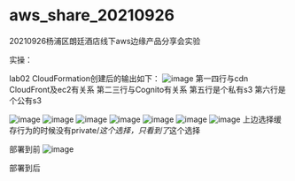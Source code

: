 # aws_share_20210926
20210926杨浦区朗廷酒店线下aws边缘产品分享会实验

实操：



lab02
CloudFormation创建后的输出如下：
![image](https://user-images.githubusercontent.com/26688391/134867502-546f00a9-b8c6-4b4c-937a-436c71170295.png)
第一四行与cdn CloudFront及ec2有关系
第二三行与Cognito有关系
第五行是个私有s3
第六行是个公有s3


![image](https://user-images.githubusercontent.com/26688391/134868784-a5d3d941-aaf8-44bc-a489-9bca7c36eb74.png)
![image](https://user-images.githubusercontent.com/26688391/134868937-c26354dd-79ae-47e7-9487-a7da0020c5b4.png)
![image](https://user-images.githubusercontent.com/26688391/134870317-43b53ae1-5ad6-41c5-8d29-02828eef87e9.png)
![image](https://user-images.githubusercontent.com/26688391/134869848-4f8d5aee-bfe6-45ec-856f-01167a0d058e.png)
![image](https://user-images.githubusercontent.com/26688391/134872424-fcab53a0-c707-45bc-9585-f88a9719f332.png)
![image](https://user-images.githubusercontent.com/26688391/134872859-138d75f2-9101-43b2-b9a9-706ecf5fb475.png)
![image](https://user-images.githubusercontent.com/26688391/134873804-435cf407-c352-4156-926d-1f6c44066f03.png)
上边选择缓存行为的时候没有private/*这个选择，只看到了*这个选择

部署到前
![image](https://user-images.githubusercontent.com/26688391/134874275-dac1961b-cb7f-4c12-899d-8a9d153350c7.png)

部署到后
